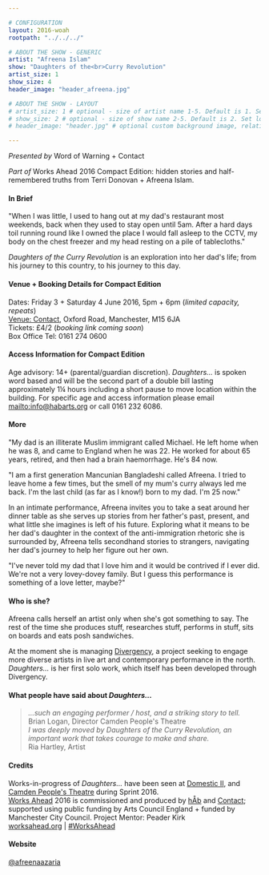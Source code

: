```yaml
---

# CONFIGURATION
layout: 2016-woah
rootpath: "../../../"

# ABOUT THE SHOW - GENERIC
artist: "Afreena Islam"
show: "Daughters of the<br>Curry Revolution"
artist_size: 1
show_size: 4
header_image: "header_afreena.jpg"

# ABOUT THE SHOW - LAYOUT
# artist_size: 1 # optional - size of artist name 1-5. Default is 1. Set longer names to lower values
# show_size: 2 # optional - size of show name 2-5. Default is 2. Set longer names to lower values
# header_image: "header.jpg" # optional custom background image, relative to current page

---
```

*Presented by* Word of Warning + Contact         
           
*Part of* Works Ahead 2016 Compact Edition: hidden stories and half-remembered truths from Terri Donovan + Afreena Islam.        
           
#### In Brief                      
"When I was little, I used to hang out at my dad's restaurant most weekends, back when they used to stay open until 5am. After a hard days toil running round like I owned the place I would fall asleep to the CCTV, my body on the chest freezer and my head resting on a pile of tablecloths."              
            
*Daughters of the Curry Revolution* is an exploration into her dad's life; from his journey to this country, to his journey to this day.                 
             
#### Venue + Booking Details for Compact Edition        
Dates: Friday 3 + Saturday 4 June 2016, 5pm + 6pm (*limited capacity, repeats*)        
<a href="http://contactmcr.com/visit/getting-here" target="_blank">Venue: Contact</a>, Oxford Road, Manchester, M15 6JA         
Tickets: £4/2 (*booking link coming soon*)               
Box Office Tel: 0161 274 0600        
        
#### Access Information for Compact Edition        
Age advisory: 14+ (parental/guardian discretion). *Daughters…* is spoken word based and will be the second part of a double bill lasting approximately 1¼ hours including a short pause to move location within the building. For specific age and access information please email <mailto:info@habarts.org> or call 0161 232 6086.        
        
#### More             
"My dad is an illiterate Muslim immigrant called Michael. He left home when he was 8, and came to England when he was 22. He worked for about 65 years, retired, and then had a brain haemorrhage. He's 84 now.             
            
"I am a first generation Mancunian Bangladeshi called Afreena. I tried to leave home a few times, but the smell of my mum's curry always led me back. I'm the last child (as far as I know!) born to my dad. I'm 25 now."           
             
In an intimate performance, Afreena invites you to take a seat around her dinner table as she serves up stories from her father's past, present, and what little she imagines is left of his future. Exploring what it means to be her dad's daughter in the context of the anti-immigration rhetoric she is surrounded by, Afreena tells secondhand stories to strangers, navigating her dad's journey to help her figure out her own.                 
             
"I've never told my dad that I love him and it would be contrived if I ever did. We're not a very lovey-dovey family. But I guess this performance is something of a love letter, maybe?"                 
              
#### Who is she?            
Afreena calls herself an artist only when she's got something to say. The rest of the time she produces stuff, researches stuff, performs in stuff, sits on boards and eats posh sandwiches.               
            
At the moment she is managing <a href="http://divergencymcr.posthaven.com" target="_blank">Divergency</a>, a project seeking to engage more diverse artists in live art and contemporary performance in the north. *Daughters…* is her first solo work, which itself has been developed through Divergency.              
             
#### What people have said about *Daughters…*
>*…such an engaging performer / host, and a striking story to tell.*<br>Brian Logan, Director Camden People's Theatre                
>*I was deeply moved by Daughters of the Curry Revolution, an important work that takes courage to make and share.*<br>Ria Hartley, Artist                
              
#### Credits         
Works-in-progress of *Daughters…* have been seen at [Domestic II](/archive/2015-domestic/daytime), and <a href="http://www.cptheatre.co.uk/production/daughters-of-the-curry-revolution" target="_blank">Camden People's Theatre</a> during Sprint 2016.                   
[Works Ahead](/hab/worksahead) 2016 is commissioned and produced by [hÅb](/hab) and <a href="http://contactmcr.com" target="_blank">Contact</a>; supported using public funding by Arts Council England + funded by Manchester City Council. Project Mentor: Peader Kirk        
<a href="http://worksahead.org" target="_blank">worksahead.org</a> | <a href="http://twitter.com/hashtag/WorksAhead" target="_blank">#WorksAhead</a>             

#### Website          
<a href="http://twitter.com/afreenaazaria" target="_blank">@afreenaazaria</a>
